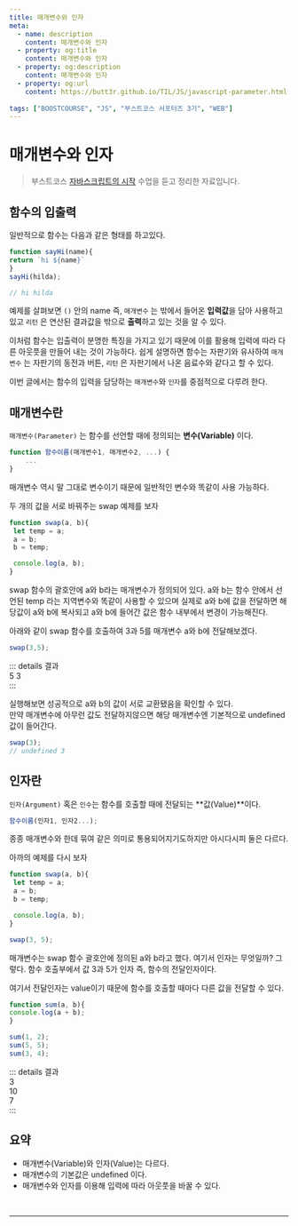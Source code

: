 ```yaml
---
title: 매개변수와 인자
meta:
  - name: description
    content: 매개변수와 인자
  - property: og:title
    content: 매개변수와 인자
  - property: og:description
    content: 매개변수와 인자
  - property: og:url
    content: https://butt3r.github.io/TIL/JS/javascript-parameter.html
    
tags: ["BOOSTCOURSE", "JS", "부스트코스 서포터즈 3기", "WEB"]
---
```



매개변수와 인자 <Badge text="boostcourse" />
================

> 부스트코스 [자바스크립트의 시작](https://www.boostcourse.org/cs124/lecture/194629) 수업을 듣고 정리한 자료입니다.


## 함수의 입출력

일반적으로 함수는 다음과 같은 형태를 하고있다.

```js
function sayHi(name){
return `hi ${name}`
}
sayHi(hilda);

// hi hilda
```

예제를 살펴보면  `()` 안의 name 즉, `매개변수` 는 밖에서 들어온 **입력값**을 담아 사용하고 있고  `리턴` 은 연산된 결과값을 밖으로 **출력**하고 있는 것을 알 수 있다.

이처럼 함수는 입출력이 분명한 특징을 가지고 있기 때문에 이를 활용해 입력에 따라 다른 아웃풋을 만들어 내는 것이 가능하다. 쉽게 설명하면 함수는 자판기와 유사하여  `매개변수` 는 자판기의 동전과 버튼,  `리턴` 은 자판기에서 나온 음료수와 같다고 할 수 있다.

이번 글에서는 함수의 입력을 담당하는 `매개변수`와 `인자`를 중점적으로 다루려 한다.

## 매개변수란

`매개변수(Parameter)` 는 함수를 선언할 때에 정의되는 **변수(Variable)** 이다.

```js
function 함수이름(매개변수1, 매개변수2, ...) {
	...
}
```

매개변수 역시 말 그대로 변수이기 때문에 일반적인 변수와 똑같이 사용 가능하다.

두 개의 값을 서로 바꿔주는 swap 예제를 보자

```js
function swap(a, b){
 let temp = a;
 a = b;
 b = temp;

 console.log(a, b);
}
```

swap 함수의 괄호안에 a와 b라는 매개변수가 정의되어 있다. a와 b는 함수 안에서 선언된 temp 라는 지역변수와 똑같이 사용할 수 있으며 실제로 a와 b에 값을 전달하면 해당값이 a와 b에 복사되고 a와 b에 들어간 값은 함수 내부에서 변경이 가능해진다.

아래와 같이 swap 함수를 호출하여 3과 5를 매개변수 a와 b에 전달해보겠다.

```js
swap(3,5);
```

::: details 결과    
5 3    
:::     

실행해보면 성공적으로 a와 b의 값이 서로 교환됐음을 확인할 수 있다.   
만약 매개변수에 아무런 값도 전달하지않으면 해당 매개변수엔 기본적으로 undefined 값이 들어간다.

```js
swap(3);
// undefined 3
```

## 인자란

`인자(Argument)` 혹은 `인수`는 함수를 호출할 때에 전달되는 **값(Value)**이다.

```js
함수이름(인자1, 인자2...);
```

종종 매개변수와 한데 묶여 같은 의미로 통용되어지기도하지만 아시다시피 둘은 다르다.

아까의 예제를 다시 보자

```js
function swap(a, b){
 let temp = a;
 a = b;
 b = temp;

 console.log(a, b);
}

swap(3, 5);
```

매개변수는 swap 함수 괄호안에 정의된 a와 b라고 했다. 여기서 인자는 무엇일까? 그렇다. 함수 호출부에서 값 3과 5가 인자 즉, 함수의 전달인자이다.

여기서 전달인자는 value이기 때문에 함수를 호출할 때마다 다른 값을 전달할 수 있다.

```js
function sum(a, b){
console.log(a + b);
}

sum(1, 2);
sum(5, 5);
sum(3, 4);
```

::: details 결과    
3   
10   
7    
:::   

## 요약

- 매개변수(Variable)와 인자(Value)는 다르다.
- 매개변수의 기본값은 undefined 이다.
- 매개변수와 인자를 이용해 입력에 따라 아웃풋을 바꿀 수 있다.

<br>


---
<TagLinks />